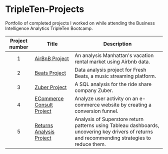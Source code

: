 # TripleTen-Projects
Portfolio of completed projects I worked on while attending the Business Intelligence Analytics TripleTen Bootcamp.

| Project number | Title | Description |
| :-----------: | ----------- |----------- |
| 1 | [AirBnB Project](https://github.com/bryanamaciel/TripleTen-Projects/tree/main/AirBnB%20Project) | An analysis Manhattan's vacation rental market using Airbnb data. |
| 2 | [Beats Project](https://github.com/bryanamaciel/TripleTen-Projects/tree/main/Beats%20Project) | Data analysis project for Fresh Beats, a music streaming platform. |
| 3 | [Zuber Project](https://github.com/bryanamaciel/TripleTen-Projects/tree/main/Zuber%20Project) | A SQL analysis for the ride share company Zuber. |
| 4 | [ECommerce Consult Project](https://github.com/bryanamaciel/TripleTen-Projects/tree/main/Ecommerce%20Business%20Analysia) | Analyze user activity on an e-commerce website by creating a conversion funnel. |
| 5 | [Returns Analysis Project](https://github.com/bryanamaciel/TripleTen-Projects/tree/main/Returns%20Analysis%20Project) | Analysis of Superstore return patterns using Tableau dashboards, uncovering key drivers of returns and recommending strategies to reduce them. |
